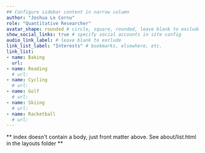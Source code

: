 ```yaml
---
## Configure sidebar content in narrow column
author: "Joshua Le Cornu"
role: "Quantitative Researcher"
avatar_shape: rounded # circle, square, rounded, leave blank to exclude
show_social_links: true # specify social accounts in site config
audio_link_label: # leave blank to exclude
link_list_label: "Interests" # bookmarks, elsewhere, etc.
link_list:
- name: Baking
  url: 
- name: Reading
  # url: 
- name: Cycling
  # url: 
- name: Golf
  # url: 
- name: Skiing
  # url: 
- name: Racketball
  # url: 
---
```


** index doesn't contain a body, just front matter above.
See about/list.html in the layouts folder **